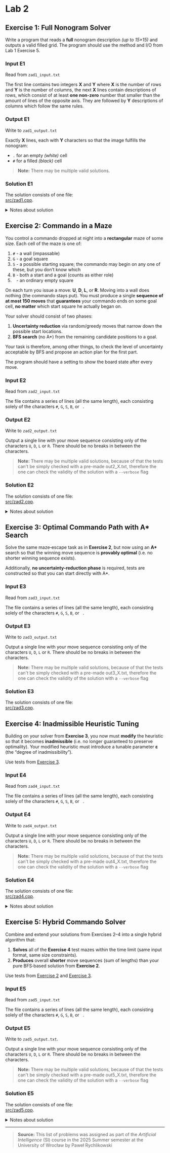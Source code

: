 # Lab 2

## Exercise 1: Full Nonogram Solver

Write a program that reads a **full** nonogram description *(up to 15×15)* and outputs a valid filled grid. The program should use the method and I/O from Lab 1 Exercise 5.

### Input E1

Read from `zad1_input.txt`

The first line contains two integers **X** and **Y** where **X** is the number of rows and **Y** is the number of columns, the next **X** lines contain descriptions of rows, which consist of at least **one non-zero** number that smaller than the amount of lines of the opposite axis. They are followed by **Y** descriptions of columns which follow the same rules.

### Output E1

Write to `zad1_output.txt`

Exactly **X** lines, each with **Y** characters so that the image fulfills the nonogram:

- `.` for an empty *(white)* cell  
- `#` for a filled *(black)* cell

> **Note:** There may be multiple valid solutions.

### Solution E1

The solution consists of one file:  
[src/zad1.cpp](src/zad1.cpp).

<details>
  <summary>Notes about solution</summary>

  The solution in the Lab 2 folder worked for most of the examples in the time limit provided by the professor. In the Lab 3 folder there exist a [much better solution](../Lab%203/src/zad2.cpp) that solves these examples in the time limit, but loses a bit of score due to method used being the one from [Lab 3 Exercise 2](../Lab%203/README.md#exercise-2-nonogram-solving-with-backtracking).

</details>

## Exercise 2: Commando in a Maze

You control a commando dropped at night into a **rectangular** maze of some size. Each cell of the maze is one of:

1. `#` - a wall (impassable)
2. `G` - a goal square
3. `S` - a possible starting square; the commando may begin on any one of these, but you don’t know which
4. `B` - both a start and a goal (counts as either role)  
5. ` ` - an ordinary empty square

On each turn you issue a move: **U**, **D**, **L**, or **R**.  Moving into a wall does nothing (the commando stays put).  You must produce a single **sequence of at most 150 moves** that **guarantees** your commando ends on some goal cell, **no matter** which start square he actually began on.

Your solver should consist of two phases:

1. **Uncertainty reduction** via random/greedy moves that narrow down the possible start locations.  
2. **BFS search** (no A*) from the remaining candidate positions to a goal.

Your task is therefore, among other things, to check the level of uncertainty acceptable by BFS and propose an action plan for the first part.

The program should have a setting to show the board state after every move.

### Input E2

Read from `zad2_input.txt`

The file contains a series of lines (all the same length), each consisting solely of the characters `#`, `G`, `S`, `B`, or  ` `.

### Output E2

Write to `zad2_output.txt`

Output a single line with your move sequence consisting only of the characters `U`, `D`, `L` or `R`. There should be no breaks in between the characters.

> **Note:** There may be multiple valid solutions, because of that the tests can't be simply checked with a pre-made out2_X.txt, therefore the one can check the validity of the solution with a `--verbose` flag

### Solution E2

The solution consists of one file:  
[src/zad2.cpp](src/zad2.cpp).

<details>
  <summary>Notes about solution</summary>
    The proffesor stated that the initial uncertainty reduction could be performed by using trial and error to get a <i> good enough </i> sequence, hence my solution uses that fact.
</details>

## Exercise 3: Optimal Commando Path with A* Search

Solve the same maze‐escape task as in **Exercise 2**, but now using an **A\*** search so that the winning move sequence is **provably optimal** (i.e. no shorter winning sequence exists).

Additionally, **no uncertainty‐reduction phase** is required, tests are constructed so that you can start directly with A\*.  

### Input E3

Read from `zad3_input.txt`

The file contains a series of lines (all the same length), each consisting solely of the characters `#`, `G`, `S`, `B`, or  ` `.

### Output E3

Write to `zad3_output.txt`

Output a single line with your move sequence consisting only of the characters `U`, `D`, `L` or `R`. There should be no breaks in between the characters.

> **Note:** There may be multiple valid solutions, because of that the tests can't be simply checked with a pre-made out3_X.txt, therefore the one can check the validity of the solution with a `--verbose` flag

### Solution E3

The solution consists of one file:  
[src/zad3.cpp](src/zad3.cpp).

## Exercise 4: Inadmissible Heuristic Tuning

Building on your solver from **Exercise 3**, you now must **modify** the heuristic so that it becomes **inadmissible** (i.e. no longer guaranteed to preserve optimality). Your modified heuristic must introduce a tunable parameter **ε** (the “degree of inadmissibility”).

Use tests from [Exercise 3](#exercise-3-optimal-commando-path-with-a-search).

### Input E4

Read from `zad4_input.txt`

The file contains a series of lines (all the same length), each consisting solely of the characters `#`, `G`, `S`, `B`, or  ` `.

### Output E4

Write to `zad4_output.txt`

Output a single line with your move sequence consisting only of the characters `U`, `D`, `L` or `R`. There should be no breaks in between the characters.

> **Note:** There may be multiple valid solutions, because of that the tests can't be simply checked with a pre-made out4_X.txt, therefore the one can check the validity of the solution with a `--verbose` flag

### Solution E4

The solution consists of one file:  
[src/zad4.cpp](src/zad4.cpp).

<details>
  <summary>Notes about solution</summary>
  The code is in a separate file, because the python-based validator provided by the professor didn't allow for easy <i>option setting</i> with command-line arguments, and at the time i forgot I could just add a make flag.
</details>

## Exercise 5: Hybrid Commando Solver

Combine and extend your solutions from Exercises 2–4 into a single hybrid algorithm that:

1. **Solves** all of the **Exercise 4** test mazes within the time limit (same input format, same size constraints).  
2. **Produces** overall **shorter** move sequences (sum of lengths) than your pure BFS‐based solution from **Exercise 2**.

Use tests from [Exercise 2](#exercise-2-commando-in-a-maze) and [Exercise 3](#exercise-3-optimal-commando-path-with-a-search).

### Input E5

Read from `zad5_input.txt`

The file contains a series of lines (all the same length), each consisting solely of the characters `#`, `G`, `S`, `B`, or  ` `.

### Output E5

Write to `zad5_output.txt`.

Output a single line with your move sequence consisting only of the characters `U`, `D`, `L` or `R`. There should be no breaks in between the characters.

> **Note:** There may be multiple valid solutions, because of that the tests can't be simply checked with a pre-made out5_X.txt, therefore the one can check the validity of the solution with a `--verbose` flag

### Solution E5

The solution consists of one file:  
[src/zad5.cpp](src/zad5.cpp).

<details>
  <summary>Notes about solution</summary>

For the same reasons as in [Exercise 4](#solution-e4), exercise 5 is a standalone program.
</details>

---

> **Source:**
> This list of problems was assigned as part of the *Artificial Intelligence* (SI) course in the 2025 Summer semester at the University of Wrocław by Paweł Rychlikowski

